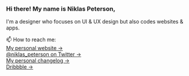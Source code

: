 ### Hi there! My name is Niklas Peterson,
I'm a designer who focuses on UI & UX design but also codes websites & apps.

📫 How to reach me: <br />
[My personal website &rarr;](https://niklaspeterson.com/) <br />
[@niklas_peterson on Twitter &rarr;](https://twitter.com/niklas_peterson) <br />
[My personal changelog &rarr;](https://changelog.niklaspeterson.com) <br />
[Dribbble &rarr;](https://dribbble.com/niklaspeterson) <br />

<!--
![Niklas's github stats](https://github-readme-stats.vercel.app/api?username=NiklasPeterson&show_icons=true) 
![top-lang](https://github-readme-stats.vercel.app/api/top-langs/?username=NiklasPeterson&layout=compact)
-->

<!--
**NiklasPeterson/NiklasPeterson** is a ✨ _special_ ✨ repository because its `README.md` (this file) appears on your GitHub profile.

Here are some ideas to get you started:

- 🔭 I’m currently working on ...
- 🌱 I’m currently learning ...
- 👯 I’m looking to collaborate on ...
- 🤔 I’m looking for help with ...
- 💬 Ask me about ...
- 📫 How to reach me: ...
- 😄 Pronouns: ...
- ⚡ Fun fact: ...
-->
